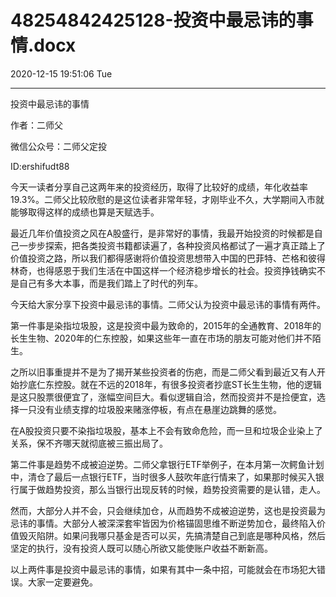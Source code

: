 # 48254842425128-投资中最忌讳的事情.docx

2020-12-15 19:51:06 Tue

----

投资中最忌讳的事情

作者：二师父

微信公众号：二师父定投

ID:ershifudt88

今天一读者分享自己这两年来的投资经历，取得了比较好的成绩，年化收益率19\.3%。二师父比较欣慰的是这位读者非常年轻，才刚毕业不久，大学期间入市就能够取得这样的成绩也算是天赋选手。

最近几年价值投资之风在A股盛行，是非常好的事情，我最开始投资的时候都是自己一步步探索，把各类投资书籍都读遍了，各种投资风格都试了一遍才真正踏上了价值投资之路，所以我们都得感谢将价值投资思想带入中国的巴菲特、芒格和彼得林奇，也得感恩于我们生活在中国这样一个经济稳步增长的社会。投资挣钱确实不是自己有多大本事，而是我们踏上了时代的列车。

今天给大家分享下投资中最忌讳的事情。二师父认为投资中最忌讳的事情有两件。

第一件事是染指垃圾股，这是投资中最为致命的，2015年的全通教育、2018年的长生生物、2020年的仁东控股，如果这些年一直在市场的朋友可能对他们并不陌生。

之所以旧事重提并不是为了揭开某些投资者的伤疤，而是二师父看到最近又有人开始抄底仁东控股。就在不远的2018年，有很多投资者抄底ST长生生物，他的逻辑是这只股票很便宜了，涨幅空间巨大。看似逻辑自洽，然而投资并不是捡便宜，选择一只没有业绩支撑的垃圾股来赌涨停板，有点在悬崖边跳舞的感觉。

在A股投资只要不染指垃圾股，基本上不会有致命危险，而一旦和垃圾企业染上了关系，保不齐哪天就彻底被三振出局了。

第二件事是趋势不成被迫逆势。二师父拿银行ETF举例子，在本月第一次鳄鱼计划中，清仓了最后一点银行ETF，当时很多人鼓吹年底行情来了，如果那时候买入银行属于做趋势投资，那么当银行出现反转的时候，趋势投资需要的是认错，走人。

然而，大部分人并不会，只会继续加仓，从而趋势不成被迫逆势，这也是投资最为忌讳的事情。大部分人被深深套牢皆因为价格锚固思维不断逆势加仓，最终陷入价值毁灭陷阱。如果问我哪只基金是否可以买，先搞清楚自己到底是哪种风格，然后坚定的执行，没有投资人既可以随心所欲又能使账户收益不断新高。

以上两件事是投资中最忌讳的事情，如果有其中一条中招，可能就会在市场犯大错误。大家一定要避免。

